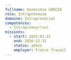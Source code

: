 ```yaml
---
fullname: Geneviève GARCIA
role: Intrapreneuse
domaine: Intraprenariat
competences:
  - Intrapreneur(se)
missions:
  - start: 2025-01-21
    end: 2026-12-31
    status: admin
    employer: France Travail
---
```

